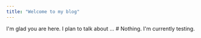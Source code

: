 ```yaml
---
title: "Welcome to my blog"
---
```


I'm glad you are here. I plan to talk about ... # Nothing.
I'm currently testing.
